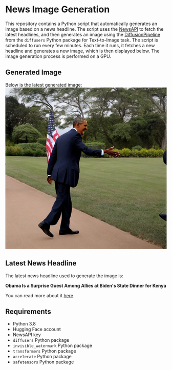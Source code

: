 # News Image Generation
This repository contains a Python script that automatically generates an image based on a news headline. The script uses the [NewsAPI](https://newsapi.org/) to fetch the latest headlines, and then generates an image using the [DiffusionPipeline](https://github.com/huggingface/diffusers) from the `diffusers` Python package for Text-to-Image task.
The script is scheduled to run every few minutes. Each time it runs, it fetches a new headline and generates a new image, which is then displayed below. The image generation process is performed on a GPU.

## Generated Image
Below is the latest generated image:
![Generated Image](image.png)

## Latest News Headline
The latest news headline used to generate the image is:

**Obama Is a Surprise Guest Among Allies at Biden's State Dinner for Kenya**

You can read more about it [here](https://news.google.com/rss/articles/CBMiTGh0dHBzOi8vd3d3Lm55dGltZXMuY29tLzIwMjQvMDUvMjMvdXMvcG9saXRpY3MvYmlkZW4tc3RhdGUtZGlubmVyLWtlbnlhLmh0bWzSAQA?oc=5).

## Requirements
- Python 3.8
- Hugging Face account
- NewsAPI key
- `diffusers` Python package
- `invisible_watermark` Python package
- `transformers` Python package
- `accelerate` Python package
- `safetensors` Python package
